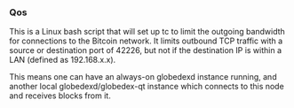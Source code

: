 ### Qos ###

This is a Linux bash script that will set up tc to limit the outgoing bandwidth for connections to the Bitcoin network. It limits outbound TCP traffic with a source or destination port of 42226, but not if the destination IP is within a LAN (defined as 192.168.x.x).

This means one can have an always-on globedexd instance running, and another local globedexd/globedex-qt instance which connects to this node and receives blocks from it.
